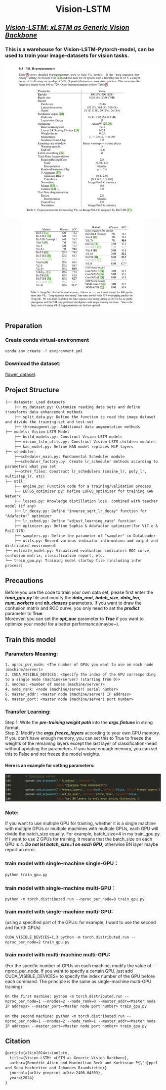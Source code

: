 <h1 align='center'>Vision-LSTM</h1>

## ***[Vision-LSTM: xLSTM as Generic Vision Backbone](https://arxiv.org/abs/2406.04303)***
  
### This is a warehouse for Vision-LSTM-Pytorch-model, can be used to train your image-datasets for vision tasks.

<p align="center">
  <img src="https://github.com/jiaowoguanren0615/Vision-LSTM/blob/main/sample_png/ViL-configs.jpg" height="500" width="500" style="display: inline-block;" />
  <img src="https://github.com/jiaowoguanren0615/Vision-LSTM/blob/main/sample_png/Compare-otherNets.jpg" height="300" width="400" style="display: inline-block;" />
</p>

## Preparation
### Create conda virtual-environment
```bash
conda env create -f environment.yml
```

### Download the dataset: 
[flower_dataset](https://www.kaggle.com/datasets/alxmamaev/flowers-recognition).  

## Project Structure
```
├── datasets: Load datasets
    ├── my_dataset.py: Customize reading data sets and define transforms data enhancement methods
    ├── split_data.py: Define the function to read the image dataset and divide the training-set and test-set
    ├── threeaugment.py: Additional data augmentation methods
├── models: Vision-LSTM Model
    ├── build_models.py: Construct Vision-LSTM models
    ├── vision_lstm_utils.py: Construct Vision-LSTM children modules
    ├── kan_model.py: Define KAN model replaces MLP layers
├── scheduler:
    ├──scheduler_main.py: Fundamental Scheduler module
    ├──scheduler_factory.py: Create lr_scheduler methods according to parameters what you set
    ├──other_files: Construct lr_schedulers (cosine_lr, poly_lr, multistep_lr, etc)
├── util:
    ├── engine.py: Function code for a training/validation process
    ├── LBFGS_optimizer.py: Define LBFGS_optimizer for training KAN Network  
    ├── losses.py: Knowledge distillation loss, combined with teacher model (if any)
    ├── lr_decay.py: Define "inverse_sqrt_lr_decay" function for "Adafactor" optimizer
    ├── lr_sched.py: Define "adjust_learning_rate" function
    ├── optimizer.py: Define Sophia & Adafactor optimizer(for ViT-e & PaLI-17B)
    ├── samplers.py: Define the parameter of "sampler" in DataLoader
    ├── utils.py: Record various indicator information and output and distributed environment
├── estimate_model.py: Visualized evaluation indicators ROC curve, confusion matrix, classification report, etc.
└── train_gpu.py: Training model startup file (including infer process)
```

## Precautions
Before you use the code to train your own data set, please first enter the ___train_gpu.py___ file and modify the ___data_root___, ___batch_size___,  ___data_len___, ___num_workers___ and ___nb_classes___ parameters. If you want to draw the confusion matrix and ROC curve, you only need to set the ___predict___ parameter to __True__.  
Moreover, you can set the ___opt_auc___ parameter to ___True___ if you want to optimize your model for a better performance(maybe~).  

## Train this model

### Parameters Meaning:
```
1. nproc_per_node: <The number of GPUs you want to use on each node (machine/server)>
2. CUDA_VISIBLE_DEVICES: <Specify the index of the GPU corresponding to a single node (machine/server) (starting from 0)>
3. nnodes: <number of nodes (machine/server)>
4. node_rank: <node (machine/server) serial number>
5. master_addr: <master node (machine/server) IP address>
6. master_port: <master node (machine/server) port number>
```
### Transfer Learning:
Step 1: Write the ___pre-training weight path___ into the ___args.fintune___ in string format.  
Step 2: Modify the ___args.freeze_layers___ according to your own GPU memory. If you don't have enough memory, you can set this to True to freeze the weights of the remaining layers except the last layer of classification-head without updating the parameters. If you have enough memory, you can set this to False and not freeze the model weights.  

#### Here is an example for setting parameters:
![image](https://github.com/jiaowoguanren0615/VisionTransformer/blob/main/sample_png/transfer_learning.jpg)


### Note: 
If you want to use multiple GPU for training, whether it is a single machine with multiple GPUs or multiple machines with multiple GPUs, each GPU will divide the batch_size equally. For example, batch_size=4 in my train_gpu.py. If I want to use 2 GPUs for training, it means that the batch_size on each GPU is 4. ___Do not let batch_size=1 on each GPU___, otherwise BN layer maybe report an error.  

### train model with single-machine single-GPU：
```
python train_gpu.py
```

### train model with single-machine multi-GPU：
```
python -m torch.distributed.run --nproc_per_node=8 train_gpu.py
```

### train model with single-machine multi-GPU: 
(using a specified part of the GPUs: for example, I want to use the second and fourth GPUs)
```
CUDA_VISIBLE_DEVICES=1,3 python -m torch.distributed.run --nproc_per_node=2 train_gpu.py
```

### train model with multi-machine multi-GPU:
(For the specific number of GPUs on each machine, modify the value of --nproc_per_node. If you want to specify a certain GPU, just add CUDA_VISIBLE_DEVICES= to specify the index number of the GPU before each command. The principle is the same as single-machine multi-GPU training)
```
On the first machine: python -m torch.distributed.run --nproc_per_node=1 --nnodes=2 --node_rank=0 --master_addr=<Master node IP address> --master_port=<Master node port number> train_gpu.py

On the second machine: python -m torch.distributed.run --nproc_per_node=1 --nnodes=2 --node_rank=1 --master_addr=<Master node IP address> --master_port=<Master node port number> train_gpu.py
```

## Citation
```
@article{alkin2024visionlstm,
  title={Vision-LSTM: xLSTM as Generic Vision Backbone},
  author={Benedikt Alkin and Maximilian Beck and Korbinian P{\"o}ppel and Sepp Hochreiter and Johannes Brandstetter}
  journal={arXiv preprint arXiv:2406.04303},
  year={2024}
}
```

